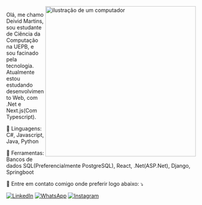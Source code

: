<img src="https://raw.githubusercontent.com/MicaelliMedeiros/micaellimedeiros/master/image/computer-illustration.png" alt="ilustração de um computador" min-width="400px" max-width="400px" width="400px" align="right">

<p align="left"> 
  Olá, me chamo Deivid Martins, sou estudante de Ciência da Computação na UEPB, e sou facinado pela tecnologia.<br>
  Atualmente estou estudando desenvolvimento Web, com .Net e Next.js(Com Typescript).
</p>

<p align="left">
  🦄 Linguagens: C#, Javascript, Java, Python
</p>

<p align="left">
  💼 Ferramentas: Bancos de dados SQL(Preferencialmente PostgreSQL), React, .Net(ASP.Net), Django, Springboot
</p>

<p align="left">
  💌 Entre em contato comigo onde preferir logo abaixo: ⤵️
</p>

<p align="left">
  <a href="https://www.linkedin.com/in/deivid-martins/" title="LinkedIn">
  <img src="https://img.shields.io/badge/-Linkedin-0e76a8?style=flat-square&logo=Linkedin&logoColor=white&link=https://www.linkedin.com/in/deivid-martins/" alt="LinkedIn"/></a>
  <a href="https://wa.me/5583996011988" title="WhatsApp">
  <img src="https://img.shields.io/badge/-WhatsApp-25d366?style=flat-square&labelColor=25d366&logo=whatsapp&logoColor=white&link=https://wa.me/5583996011988" alt="WhatsApp"/></a>
  <a href="https://www.instagram.com/deivid_martins._/" title="Instagram">
  <img src="https://img.shields.io/badge/-Instagram-DF0174?style=flat-square&labelColor=DF0174&logo=instagram&logoColor=white&link=https://www.instagram.com/deivid_martins._/" alt="Instagram"/></a>
</p>
